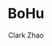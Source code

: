 ---
title: BoHu
github: https://github.com/Clark-Zhao/bohu-jekyll-theme
demo: https://llawlight.github.io/bohu-jekyll-theme/
author: Clark Zhao
ssg:
  - Jekyll
cms:
  - No Cms
---